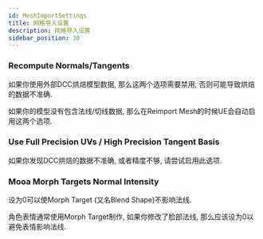 ```yaml
---
id: MeshImportSettings
title: 网格导入设置
description: 网格导入设置
sidebar_position: 30
---
```


### Recompute Normals/Tangents
如果你使用外部DCC烘焙模型数据, 那么这两个选项需要禁用, 否则可能导致烘焙的数据不准确.

如果你的模型没有包含法线/切线数据, 那么在Reimport Mesh的时候UE会自动启用这两个选项.

### Use Full Precision UVs / High Precision Tangent Basis
如果你发现DCC烘焙的数据不准确, 或者精度不够, 请尝试启用此选项.

### Mooa Morph Targets Normal Intensity
设为0可以使Morph Target (又名Blend Shape)不影响法线.

角色表情通常使用Morph Target制作, 如果你修改了脸部法线, 那么应该设为0以避免表情影响法线.
